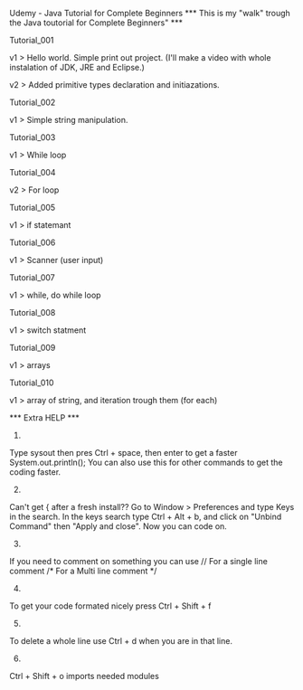 Udemy - Java Tutorial for Complete Beginners
*** This is my "walk" trough the Java toutorial for Complete Beginners" ***

Tutorial_001

v1 > Hello world. Simple print out project. (I'll make a video with whole instalation of JDK, JRE and Eclipse.)

v2 > Added primitive types declaration and initiazations.

Tutorial_002

v1 > Simple string manipulation.

Tutorial_003

v1 > While loop

Tutorial_004

v2 > For loop

Tutorial_005

v1 > if statemant

Tutorial_006

v1 > Scanner (user input)

Tutorial_007

v1 > while, do while loop

Tutorial_008

v1 > switch statment

Tutorial_009

v1 > arrays

Tutorial_010

v1 > array of string, and iteration trough them (for each)



*** Extra HELP ***

1.	
Type sysout then pres Ctrl + space, then enter to get a faster System.out.println(); You can also use this for other commands to get the coding faster.


2.	
Can't get { after a fresh install?? Go to Window > Preferences and type Keys in the search. In the keys search type Ctrl + Alt + b, and click on "Unbind Command" then "Apply and close". Now you can code on.


3.
If you need to comment on something you can use 
// For a single line comment
/* For a 
Multi line comment */


4.
To get your code formated nicely press Ctrl + Shift + f


5.
To delete a whole line use Ctrl + d when you are in that line. 

6.
Ctrl + Shift + o imports needed modules
